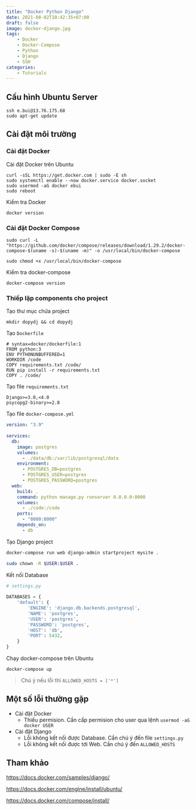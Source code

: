 ```yaml
---
title: "Docker Python Django"
date: 2021-08-02T10:42:35+07:00
draft: false
image: docker-django.jpg
tags:
    - Docker
    - Docker-Compose
    - Python
    - Django
    - SSH
categories:
    - Tutorials
---
```


## Cấu hình Ubuntu Server

```
ssh e.bui@13.76.175.68
sudo apt-get update
```

## Cài đặt môi trường

### Cài đặt Docker
Cài đặt Docker trên Ubuntu
```
curl -sSL https://get.docker.com | sudo -E sh
sudo systemctl enable --now docker.service docker.socket
sudo usermod -aG docker ebui
sudo reboot
```

Kiểm tra Docker
```
docker version
```

### Cài đặt Docker Compose

```
sudo curl -L "https://github.com/docker/compose/releases/download/1.29.2/docker-compose-$(uname -s)-$(uname -m)" -o /usr/local/bin/docker-compose

sudo chmod +x /usr/local/bin/docker-compose
```
Kiểm tra docker-compose
```
docker-compose version
```

### Thiếp lập components cho project

Tạo thư mục chứa project
```
mkdir dopydj && cd dopydj
```

Tạo `Dockerfile`
```
# syntax=docker/dockerfile:1
FROM python:3
ENV PYTHONUNBUFFERED=1
WORKDIR /code
COPY requirements.txt /code/
RUN pip install -r requirements.txt
COPY . /code/
```

Tạo file `requirements.txt`
```
Django>=3.0,<4.0
psycopg2-binary>=2.8
```

Tạo file `docker-compose.yml`
```yaml
version: "3.9"
   
services:
  db:
    image: postgres
    volumes:
      - ./data/db:/var/lib/postgresql/data
    environment:
      - POSTGRES_DB=postgres
      - POSTGRES_USER=postgres
      - POSTGRES_PASSWORD=postgres
  web:
    build: .
    command: python manage.py runserver 0.0.0.0:8000
    volumes:
      - ./code:/code
    ports:
      - "8000:8000"
    depends_on:
      - db
```

Tạo Django project

```bash
docker-compose run web django-admin startproject mysite .

sudo chown -R $USER:$USER .
```

Kết nối Database
```python
# settings.py
   
DATABASES = {
    'default': {
        'ENGINE': 'django.db.backends.postgresql',
        'NAME': 'postgres',
        'USER': 'postgres',
        'PASSWORD': 'postgres',
        'HOST': 'db',
        'PORT': 5432,
    }
}
```
Chạy docker-compose trên Ubuntu
```
docker-compose up
```

> Chú ý nếu lỗi thì `ALLOWED_HOSTS = ['*']`

## Một số lỗi thường gặp

- Cài đặt Docker
  - Thiếu permision. Cần cấp permision cho user qua lệnh `usermod -aG docker USER`
- Cài đặt Django
  - Lỗi không kết nối được Database. Cần chú ý đến file `settings.py`
  - Lỗi không kết nối được tới Web. Cần chú ý đến `ALLOWED_HOSTS`

## Tham khảo

https://docs.docker.com/samples/django/

https://docs.docker.com/engine/install/ubuntu/

https://docs.docker.com/compose/install/
